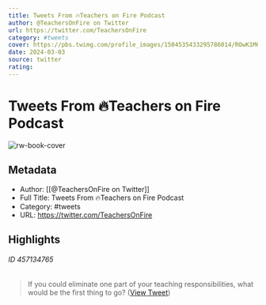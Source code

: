 ```yaml
---
title: Tweets From 🔥Teachers on Fire Podcast
author: @TeachersOnFire on Twitter
url: https://twitter.com/TeachersOnFire
category: #tweets
cover: https://pbs.twimg.com/profile_images/1504535433295786014/ROwK1M6G.jpg
date: 2024-03-03
source: twitter
rating:
---
```

# Tweets From 🔥Teachers on Fire Podcast

![rw-book-cover](https://pbs.twimg.com/profile_images/1504535433295786014/ROwK1M6G.jpg)

## Metadata
- Author: [[@TeachersOnFire on Twitter]]
- Full Title: Tweets From 🔥Teachers on Fire Podcast
- Category: #tweets
- URL: https://twitter.com/TeachersOnFire

## Highlights
###### ID 457134765
> If you could eliminate one part of your teaching responsibilities, what would be the first thing to go? ([View Tweet](https://twitter.com/TeachersOnFire/status/1614793516416401408))
    
